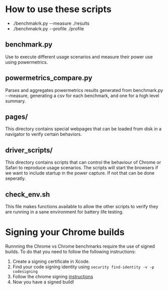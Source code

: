# How to use these scripts
* ./benchmakrk.py --measure ./results
* ./benchmakrk.py --profile ./profile

## benchmark.py
Use to execute different usage scenarios and measure their power use using powermetrics.

## powermetrics_compare.py
Parses and aggregates powermetrics results generated from benchmark.py --measure, generating a csv for each benchmark, and one for a high level summary.

## pages/
This directory contains special webpages that can be loaded from disk in a navigator to verify certain behaviors.

## driver_scripts/
This directory contains scripts that can control the behaviour of Chrome or Safari to reproduce usage scenarios. The scripts will start the browsers if we want to include startup in the power capture. If not that can be done seperatly.

## check_env.sh
This file makes functions available to allow the other scripts to verify they are running in a sane environment for battery life testing.

# Signing your Chrome builds
Runnning the Chrome vs Chrome benchmarks require the use of signed builds. To do that you need to follow the following instructions:

1. Create a signing certificate in Xcode.
2. Find your code signing identity using `security find-identity -v -p codesigning`
3. Follow the chrome signing [instructions](https://source.chromium.org/chromium/chromium/src/+/master:chrome/installer/mac/signing/README.md)
4. Now you have a signed build!

